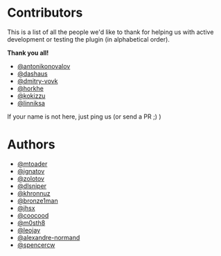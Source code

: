 Contributors
===

This is a list of all the people we'd like to thank for helping us with active development or testing the plugin (in alphabetical order).

**Thank you all!**

- [@antonikonovalov](https://github.com/antonikonovalov) 
- [@dashaus](https://github.com/dashaus)
- [@dmitry-vovk](https://github.com/dmitry-vovk) 
- [@horkhe](https://github.com/horkhe) 
- [@kokizzu](https://github.com/kokizzu)
- [@linniksa](https://github.com/linniksa)


If your name is not here, just ping us (or send a PR ;) )

Authors
===

- [@mtoader](https://github.com/mtoader)
- [@ignatov](https://github.com/ignatov)
- [@zolotov](https://github.com/zolotov)
- [@dlsniper](https://github.com/dlsniper)
- [@khronnuz](https://github.com/khronnuz)
- [@bronze1man](https://github.com/bronze1man)
- [@jhsx](https://github.com/jhsx)
- [@coocood](https://github.com/coocood)
- [@m0sth8](https://github.com/m0sth8)
- [@leojay](https://github.com/leojay)
- [@alexandre-normand](https://github.com/alexandre-normand)
- [@spencercw](https://github.com/spencercw)
